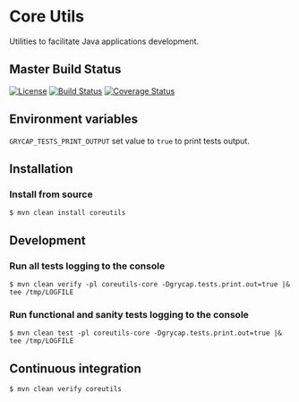 # Core Utils
Utilities to facilitate Java applications development.

## Master Build Status

[![License](https://img.shields.io/badge/license-Apache%202.0-blue.svg)](https://github.com/grycap/coreutils/blob/master/LICENSE)
[![Build Status](https://api.travis-ci.org/grycap/coreutils.svg)](https://travis-ci.org/grycap/coreutils/builds)
[![Coverage Status](https://coveralls.io/repos/grycap/coreutils/badge.svg?branch=master&service=github)](https://coveralls.io/github/grycap/coreutils?branch=master)

## Environment variables

``GRYCAP_TESTS_PRINT_OUTPUT`` set value to ``true`` to print tests output.

## Installation

### Install from source

``$ mvn clean install coreutils``

## Development

### Run all tests logging to the console

``$ mvn clean verify -pl coreutils-core -Dgrycap.tests.print.out=true |& tee /tmp/LOGFILE``

### Run functional and sanity tests logging to the console

``$ mvn clean test -pl coreutils-core -Dgrycap.tests.print.out=true |& tee /tmp/LOGFILE``

## Continuous integration

``$ mvn clean verify coreutils``

